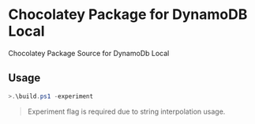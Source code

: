 # Chocolatey Package for DynamoDB Local

Chocolatey Package Source for DynamoDb Local

## Usage

```powershell
>.\build.ps1 -experiment
```

> Experiment flag is required due to string interpolation usage.

